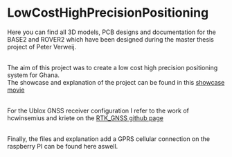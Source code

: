 # LowCostHighPrecisionPositioning

Here you can find all 3D models, PCB designs and documentation for the BASE2 and ROVER2 which have been designed during the master thesis project of Peter Verweij. <br/><br/>

The aim of this project was to create a low cost high precision positioning system for Ghana. <br/>
The showcase and explanation of the project can be found in this [showcase movie](https://www.youtube.com/watch?v=F1svl4LCIXA&feature=youtu.be&ab_channel=PeterVerweij)<br/><br/>

For the Ublox GNSS receiver configuration I refer to the work of hcwinsemius and kriete on the [RTK_GNSS github page](https://github.com/hcwinsemius/RTK_GNSS)<br/><br/>

Finally, the files and explanation add a GPRS cellular connection on the raspberry PI can be found here aswell.
